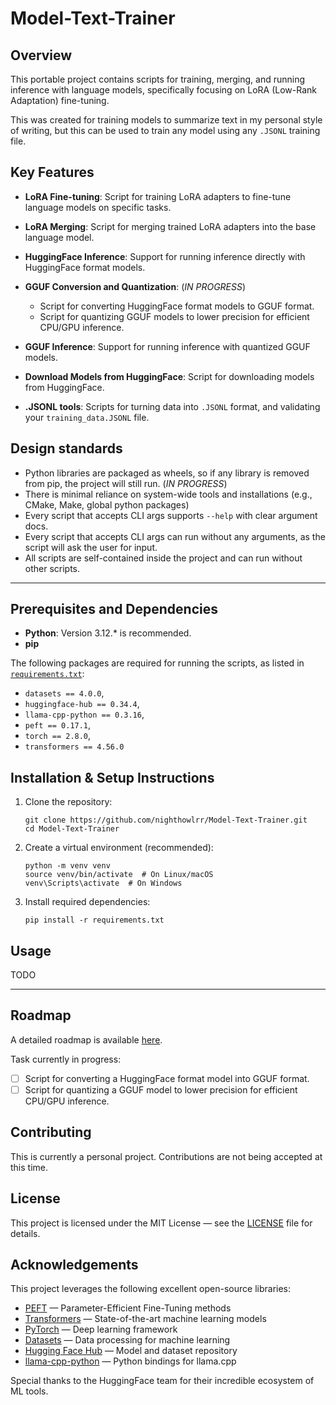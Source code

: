 # Model-Text-Trainer

## Overview
This portable project contains scripts for training, merging, and running inference with language models, 
specifically focusing on LoRA (Low-Rank Adaptation) fine-tuning.

This was created for training models to summarize text in my personal style of writing, 
but this can be used to train any model using any `.JSONL` training file.

## Key Features
- **LoRA Fine-tuning**: Script for training LoRA adapters to fine-tune language models on specific tasks. 
- **LoRA Merging**: Script for merging trained LoRA adapters into the base language model.
- **HuggingFace Inference**: Support for running inference directly with HuggingFace format models.
- **GGUF Conversion and Quantization**: (*IN PROGRESS*)
  - Script for converting HuggingFace format models to GGUF format.
  - Script for quantizing GGUF models to lower precision for efficient CPU/GPU inference.
- **GGUF Inference**: Support for running inference with quantized GGUF models.


- **Download Models from HuggingFace**: Script for downloading models from HuggingFace.
- **.JSONL tools**: Scripts for turning data into `.JSONL` format, and validating your `training_data.JSONL` file.

## Design standards
- Python libraries are packaged as wheels, so if any library is removed from pip, the project will still run. (*IN PROGRESS*) 
- There is minimal reliance on system-wide tools and installations (e.g., CMake, Make, global python packages)
- Every script that accepts CLI args supports `--help` with clear argument docs.
- Every script that accepts CLI args can run without any arguments, as the script will ask the user for input.
- All scripts are self-contained inside the project and can run without other scripts.

---

## Prerequisites and Dependencies
- **Python**: Version 3.12.* is recommended.
- **pip**

The following packages are required for running the scripts, as listed in [`requirements.txt`](requirements.txt):
- `datasets == 4.0.0`, 
- `huggingface-hub == 0.34.4`, 
- `llama-cpp-python == 0.3.16`, 
- `peft == 0.17.1`, 
- `torch == 2.8.0`, 
- `transformers == 4.56.0`

## Installation & Setup Instructions
1. Clone the repository:
    ```
    git clone https://github.com/nighthowlrr/Model-Text-Trainer.git
    cd Model-Text-Trainer 
    ```
2. Create a virtual environment (recommended):
    ```
    python -m venv venv
    source venv/bin/activate  # On Linux/macOS
    venv\Scripts\activate  # On Windows
    ```
3. Install required dependencies:
    ```
    pip install -r requirements.txt
    ```

## Usage
TODO

---

## Roadmap
A detailed roadmap is available [here](notes/Detailed-To-Do.md).

Task currently in progress:
- [ ] Script for converting a HuggingFace format model into GGUF format.
- [ ] Script for quantizing a GGUF model to lower precision for efficient CPU/GPU inference.

## Contributing
This is currently a personal project. Contributions are not being accepted at this time.

## License
This project is licensed under the MIT License — see the [LICENSE](LICENSE) file for details.

## Acknowledgements
This project leverages the following excellent open-source libraries:
* [PEFT](https://github.com/huggingface/peft) — Parameter-Efficient Fine-Tuning methods
* [Transformers](https://github.com/huggingface/transformers) — State-of-the-art machine learning models
* [PyTorch](https://pytorch.org/) — Deep learning framework
* [Datasets](https://github.com/huggingface/datasets) — Data processing for machine learning
* [Hugging Face Hub](https://github.com/huggingface/huggingface_hub) — Model and dataset repository
* [llama-cpp-python](https://github.com/abetlen/llama-cpp-python) — Python bindings for llama.cpp

Special thanks to the HuggingFace team for their incredible ecosystem of ML tools.
